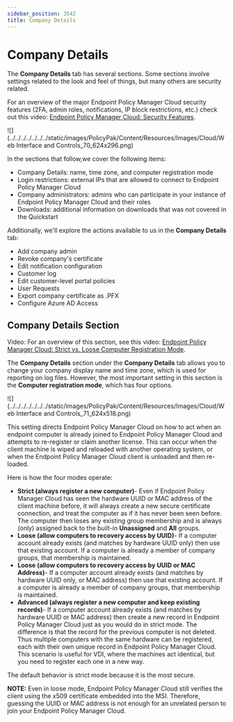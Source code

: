 ```yaml
---
sidebar_position: 3542
title: Company Details
---
```


# Company Details

The **Company Details** tab has several sections. Some sections involve settings related to the look and feel of things, but many others are security related.

For an overview of the major Endpoint Policy Manager Cloud security features (2FA, admin roles, notifications, IP block restrictions, etc.) check out this video: [Endpoint Policy Manager Cloud: Security Features](../../../Video/Cloud/Security/Features "Endpoint Policy Manager Cloud: Security Features").

![](../../../../../../../static/images/PolicyPak/Content/Resources/Images/Cloud/Web Interface and Controls_70_624x296.png)

In the sections that follow,we cover the following items:

* Company Details: name, time zone, and computer registration mode
* Login restrictions: external IPs that are allowed to connect to Endpoint Policy Manager Cloud
* Company administrators: admins who can participate in your instance of Endpoint Policy Manager Cloud and their roles
* Downloads: additional information on downloads that was not covered in the Quickstart

Additionally, we'll explore the actions available to us in the **Company Details** tab:

* Add company admin
* Revoke company's certificate
* Edit notification configuration
* Customer log
* Edit customer-level portal policies
* User Requests
* Export company certificate as .PFX
* Configure Azure AD Access

## Company Details Section

Video: For an overview of this section, see this video: [Endpoint Policy Manager Cloud: Strict vs. Loose Computer Registration Mode](../../../Video/Cloud/RegistrationMode "Endpoint Policy Manager Cloud: Strict vs. Loose Computer Registration Mode").

The **Company Details** section under the **Company Details** tab allows you to change your company display name and time zone, which is used for reporting on log files. However, the most important setting in this section is the **Computer registration mode**, which has four options.

![](../../../../../../../static/images/PolicyPak/Content/Resources/Images/Cloud/Web Interface and Controls_71_624x518.png)

This setting directs Endpoint Policy Manager Cloud on how to act when an endpoint computer is already joined to Endpoint Policy Manager Cloud and attempts to re-register or claim another license. This can occur when the client machine is wiped and reloaded with another operating system, or when the Endpoint Policy Manager Cloud client is unloaded and then re-loaded.

Here is how the four modes operate:

* **Strict (always register a new computer)**- Even if Endpoint Policy Manager Cloud has seen the hardware UUID or MAC address of the client machine before, it will always create a new secure certificate connection, and treat the computer as if it has never been seen before. The computer then loses any existing group membership and is always (only) assigned back to the built-in **Unassigned** and **All** groups.
* **Loose (allow computers to recovery access by UUID)**- If a computer account already exists (and matches by hardware UUID only) then use that existing account. If a computer is already a member of company groups, that membership is maintained.
* **Loose (allow computers to recovery access by UUID or MAC Address)**- If a computer account already exists (and matches by hardware UUID only, or MAC address) then use that existing account. If a computer is already a member of company groups, that membership is maintained.
* **Advanced (always register a new computer and keep existing records)**- If a computer account already exists (and matches by hardware UUID or MAC address) then create a new record in Endpoint Policy Manager Cloud just as you would do in strict mode. The difference is that the record for the previous computer is not deleted. Thus multiple computers with the same hardware can be registered, each with their own unique record in Endpoint Policy Manager Cloud. This scenario is useful for VDI, where the machines act identical, but you need to register each one in a new way.

The default behavior is strict mode because it is the most secure.

**NOTE:** Even in loose mode, Endpoint Policy Manager Cloud still verifies the client using the x509 certificate embedded into the MSI. Therefore, guessing the UUID or MAC address is not enough for an unrelated person to join your Endpoint Policy Manager Cloud.